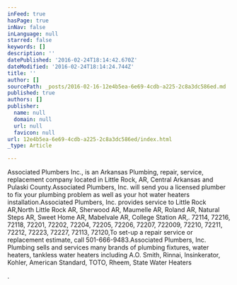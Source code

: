 ```yaml
---
inFeed: true
hasPage: true
inNav: false
inLanguage: null
starred: false
keywords: []
description: ''
datePublished: '2016-02-24T18:14:42.670Z'
dateModified: '2016-02-24T18:14:24.744Z'
title: ''
author: []
sourcePath: _posts/2016-02-16-12e4b5ea-6e69-4cdb-a225-2c8a3dc586ed.md
published: true
authors: []
publisher:
  name: null
  domain: null
  url: null
  favicon: null
url: 12e4b5ea-6e69-4cdb-a225-2c8a3dc586ed/index.html
_type: Article

---
```

Associated
Plumbers
Inc.,
is an Arkansas Plumbing, repair, service, replacement company
located in Little
Rock, AR, Central
Arkansas and Pulaski
County.Associated
Plumbers,
Inc. will send you a
licensed plumber to
fix your plumbing problem as well as your hot water heaters
installation.Associated
Plumbers,
Inc. provides service to Little
Rock AR,North
Little Rock AR, Sherwood AR, Maumelle AR, Roland AR, Natural Steps
AR, Sweet Home AR, Mabelvale AR, College Station AR,. 72114, 72216,
72118, 72201, 72202, 72204, 72205, 72206, 72207, 722009, 72210,
72211, 72212, 72223, 72227, 72113, 72120,To
set-up a repair service or replacement estimate, call 501-666-9483.Associated
Plumbers, Inc. Plumbing sells
and services many
brands of
plumbing fixtures, water heaters, tankless water heaters including A.O.
Smith, Rinnai, Insinkerator,  Kohler, American Standard, TOTO, Rheem,
State Water Heaters

.